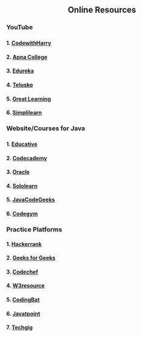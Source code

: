 <h2 align="center">Online Resources</h2>
<h3> YouTube<h3>
<h4>1. <a href="https://www.youtube.com/watch?v=ntLJmHOJ0ME&list=PLu0W_9lII9agS67Uits0UnJyrYiXhDS6q "> CodewithHarry</a></h4>
<h4>2. <a href="https://www.youtube.com/watch?v=yRpLlJmRo2w&list=PLfqMhTWNBTe3LtFWcvwpqTkUSlB32kJop"> Apna College</a></h4>
<h4>3. <a href="https://www.youtube.com/watch?v=hBh_CC5y8-s"> Edureka</a></h4>
<h4>4. <a href="https://www.youtube.com/watch?v=8cm1x4bC610"> Telusko</a></h4>
  <h4>5. <a href="https://www.youtube.com/watch?v=z44rbeDYB8o"> Great Learning</a></h4>
  <h4>6. <a href="https://www.youtube.com/watch?v=7yf6676xMhM"> Simplilearn</a></h4>
  <h3> Website/Courses for Java <h3>
    <h4>1. <a href="https://www.educative.io/courses/learn-java-from-scratch?affiliate_id=5073518643380224"> Educative</a></h4>
  <h4>2. <a href="https://www.codecademy.com/learn/learn-java?utm_source=pepperjam&utm_medium=affiliate&utm_term=214453&clickId=3890302125&pj_creativeid=8-12462&pj_publisherid=214453"> Codecademy</a></h4>
  <h4>3. <a href="https://docs.oracle.com/javase/tutorial/index.html"> Oracle</a></h4>
  <h4>4. <a href="https://www.sololearn.com/Course/Java/"> Sololearn</a></h4>
    <h4>5. <a href="https://examples.javacodegeeks.com/category/java-basics/"> JavaCodeGeeks</a></h4>
     <h4>6. <a href="https://codegym.cc/"> Codegym</a></h4>
    <h3> Practice Platforms </h3>
    <h4>1. <a href="https://www.hackerrank.com/domains/java"> Hackerrank</a></h4>
   <h4>2. <a href="https://www.geeksforgeeks.org/java-programming-examples/"> Geeks for Geeks</a></h4>
   <h4>3. <a href="https://www.codechef.com/practice?page=0&limit=20&sort_by=difficulty_rating&sort_order=asc&search=&start_rating=0&end_rating=999"> Codechef</a></h4>
<h4>4. <a href="https://www.w3resource.com/java-exercises/"> W3resource</a></h4>
    <h4>5. <a href="https://codingbat.com/java"> CodingBat</a></h4>
    <h4>6. <a href="https://www.javatpoint.com/java-programs"> Javatpoint</a></h4>
    <h4>7. <a href="https://www.techgig.com/practice/java/introduction"> Techgig</a></h4>
